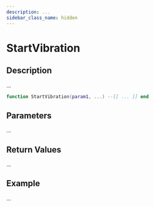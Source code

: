 ```yaml
---
description: ...
sidebar_class_name: hidden
---
```


# StartVibration

## Description

...

```lua
function StartVibration(param1, ...) --[[ ... ]] end
```

## Parameters

...

## Return Values

...

## Example

...

